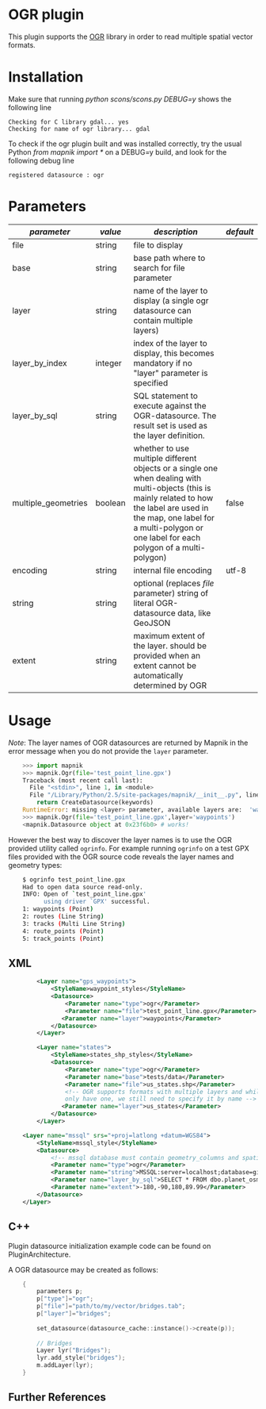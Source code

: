 # OGR plugin

This plugin supports the [OGR](http://www.gdal.org/ogr/index.html) library in order to read multiple spatial vector formats.


# Installation

Make sure that running _python scons/scons.py DEBUG=y_ shows the following line

    Checking for C library gdal... yes
    Checking for name of ogr library... gdal

To check if the ogr plugin built and was installed correctly, try the usual Python _from mapnik import *_ on a DEBUG=y build, and look for the following debug line

    registered datasource : ogr


# Parameters

| *parameter*       | *value*  | *description* | *default* |
|-------------------|----------|---------------|-----------|
| file                  | string       | file to display | |
| base                  | string       | base path where to search for file parameter | |
| layer                 | string       | name of the layer to display (a single ogr datasource can contain multiple layers) | |
| layer_by_index        | integer      | index of the layer to display, this becomes mandatory if no "layer" parameter is specified | |
| layer_by_sql | string | SQL statement to execute against the OGR-datasource. The result set is used as the layer definition.|
| multiple_geometries   | boolean      | whether to use multiple different objects or a single one when dealing with multi-objects (this is mainly related to how the label are used in the map, one label for a multi-polygon or one label for each polygon of a multi-polygon)| false |
| encoding              | string       | internal file encoding | utf-8 |
| string              | string | optional (replaces *file* parameter) string of literal OGR-datasource data, like GeoJSON |
| extent | string | maximum extent of the layer. should be provided when an extent cannot be automatically determined by OGR |



# Usage

*Note*: The layer names of OGR datasources are returned by Mapnik in the error message when you do not provide the `layer` parameter.

```python
    >>> import mapnik
    >>> mapnik.Ogr(file='test_point_line.gpx')
    Traceback (most recent call last):
      File "<stdin>", line 1, in <module>
      File "/Library/Python/2.5/site-packages/mapnik/__init__.py", line 295, in Ogr
        return CreateDatasource(keywords)
    RuntimeError: missing <layer> parameter, available layers are:  'waypoints'  'routes'  'tracks'  'route_points'  'track_points'
    >>> mapnik.Ogr(file='test_point_line.gpx',layer='waypoints')
    <mapnik.Datasource object at 0x23f6b0> # works!
```

However the best way to discover the layer names is to use the OGR provided utility called `ogrinfo`. For example running `ogrinfo` on a test GPX files provided with the OGR source code reveals the layer names and geometry types:


```sh
    $ ogrinfo test_point_line.gpx
    Had to open data source read-only.
    INFO: Open of `test_point_line.gpx'
          using driver `GPX' successful.
    1: waypoints (Point)
    2: routes (Line String)
    3: tracks (Multi Line String)
    4: route_points (Point)
    5: track_points (Point)
```

## XML


```xml
        <Layer name="gps_waypoints">
            <StyleName>waypoint_styles</StyleName>
            <Datasource>
                <Parameter name="type">ogr</Parameter>
                <Parameter name="file">test_point_line.gpx</Parameter>
               <Parameter name="layer">waypoints</Parameter>
            </Datasource>
        </Layer>
```

```xml
        <Layer name="states">
            <StyleName>states_shp_styles</StyleName>
            <Datasource>
                <Parameter name="type">ogr</Parameter>
                <Parameter name="base">tests/data</Parameter>
                <Parameter name="file">us_states.shp</Parameter>
                <!-- OGR supports formats with multiple layers and while shapefiles
                only have one, we still need to specify it by name -->
               <Parameter name="layer">us_states</Parameter>
            </Datasource>
        </Layer>
```

```xml
    <Layer name="mssql" srs="+proj=latlong +datum=WGS84">
        <StyleName>mssql_style</StyleName>
        <Datasource>
            <!-- mssql database must contain geometry_columns and spatial_ref_sys metadata tables-->
            <Parameter name="type">ogr</Parameter>
            <Parameter name="string">MSSQL:server=localhost;database=gis;trusted_connection=yes</Parameter>
            <Parameter name="layer_by_sql">SELECT * FROM dbo.planet_osm_line</Parameter>
            <Parameter name="extent">-180,-90,180,89.99</Parameter>
        </Datasource>
    </Layer>
```

## C++

Plugin datasource initialization example code can be found on PluginArchitecture.

A OGR datasource may be created as follows:


```cpp
    {
        parameters p;
        p["type"]="ogr";
        p["file"]="path/to/my/vector/bridges.tab";
        p["layer"]="bridges";
    
        set_datasource(datasource_cache::instance()->create(p));
    
        // Bridges
        Layer lyr("Bridges");
        lyr.add_style("bridges");
        m.addLayer(lyr);
    }
```

## Further References

